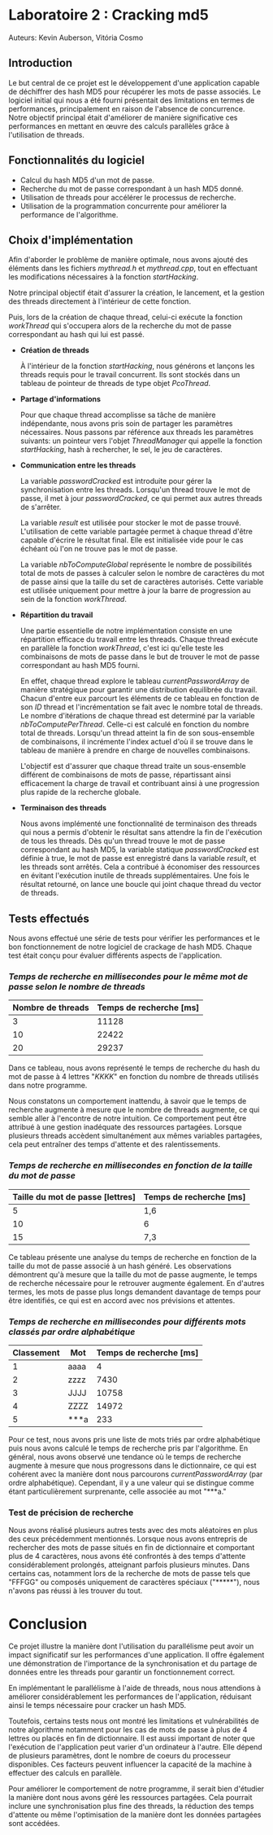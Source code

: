 # Laboratoire 2 : Cracking md5

Auteurs: Kevin Auberson, Vitória Cosmo

## Introduction
Le but central de ce projet est le développement d'une application capable de déchiffrer des hash MD5 pour récupérer les mots de passe associés. Le logiciel initial qui nous a été fourni présentait des limitations en termes de performances, principalement en raison de l'absence de concurrence. Notre objectif principal était d'améliorer de manière significative ces performances en mettant en œuvre des calculs parallèles grâce à l'utilisation de threads.

## Fonctionnalités du logiciel
- Calcul du hash MD5 d'un mot de passe.
- Recherche du mot de passe correspondant à un hash MD5 donné.
- Utilisation de threads pour accélérer le processus de recherche.
- Utilisation de la programmation concurrente pour améliorer la performance de l'algorithme. 

## Choix d'implémentation

Afin d'aborder le problème de manière optimale, nous avons ajouté des éléments dans les fichiers *mythread.h* et *mythread.cpp*, tout en effectuant les modifications nécessaires à la fonction *startHacking*. 

Notre principal objectif était d'assurer la création, le lancement, et la gestion des threads directement à l'intérieur de cette fonction. 

Puis, lors de la création de chaque thread, celui-ci exécute la fonction *workThread* qui s'occupera alors de la recherche du mot de passe correspondant au hash qui lui est passé. 

- **Création de threads**

    À l'intérieur de la fonction *startHacking*, nous générons et lançons les threads requis pour le travail concurrent. Ils sont stockés dans un tableau de pointeur de threads de type objet *PcoThread*. 

- **Partage d'informations**
    
    Pour que chaque thread accomplisse sa tâche de manière indépendante, nous avons pris soin de partager les paramètres nécessaires.
    Nous passons par référence aux threads les paramètres suivants: un pointeur vers l'objet *ThreadManager* qui appelle la fonction *startHacking*, hash à rechercher, le sel, le jeu de caractères. 

- **Communication entre les threads**

     La variable *passwordCracked* est introduite pour gérer la synchronisation entre les threads. Lorsqu'un thread trouve le mot de passe, il met à jour *passwordCracked*, ce qui permet aux autres threads de s'arrêter. 
     
     La variable *result* est utilisée pour stocker le mot de passe trouvé. L'utilisation de cette variable partagée permet à chaque thread d'être capable d'écrire le résultat final. Elle est initialisée vide pour le cas échéant où l'on ne trouve pas le mot de passe. 

     La variable *nbToComputeGlobal* représente le nombre de possibilités total de mots de passes à calculer selon le nombre de caractères du mot de passe ainsi que la taille du set de caractères autorisés. Cette variable est utilisée uniquement pour mettre à jour la barre de progression au sein de la fonction *workThread*. 

- **Répartition du travail**

    Une partie essentielle de notre implémentation consiste en une répartition efficace du travail entre les threads. Chaque thread exécute en parallèle la fonction *workThread*, c'est ici qu'elle teste les combinaisons de mots de passe dans le but de trouver le mot de passe correspondant au hash MD5 fourni. 
    
    En effet, chaque thread explore le tableau *currentPasswordArray* de manière stratégique pour garantir une distribution équilibrée du travail. 
    Chacun d'entre eux parcourt les éléments de ce tableau en fonction de son *ID* thread et l'incrémentation se fait avec le nombre total de threads. 
    Le nombre d'itérations de chaque thread est determiné par la variable *nbToComputePerThread*. Celle-ci est calculé en fonction du nombre total de threads. 
    Lorsqu'un thread atteint la fin de son sous-ensemble de combinaisons, il incrémente l'index actuel d'où il se trouve dans le tableau de manière à prendre en charge de nouvelles combinaisons. 

    L'objectif est d'assurer que chaque thread traite un sous-ensemble différent de combinaisons de mots de passe, répartissant ainsi efficacement la charge de travail et contribuant ainsi à une progression plus rapide de la recherche globale.


- **Terminaison des threads**

    Nous avons implémenté une fonctionnalité de terminaison des threads qui nous a permis d'obtenir le résultat sans attendre la fin de l'exécution de tous les threads. Dès qu'un thread trouve le mot de passe correspondant au hash MD5, la variable statique *passwordCracked* est définie à true, le mot de passe est enregistré dans la variable *result*, et les threads sont arrêtés. Cela a contribué à économiser des ressources en évitant l'exécution inutile de threads supplémentaires.
    Une fois le résultat retourné, on lance une boucle qui joint chaque thread du vector de threads. 

## Tests effectués

Nous avons effectué une série de tests pour vérifier les performances et le bon fonctionnement de notre logiciel de crackage de hash MD5. Chaque test était conçu pour évaluer différents aspects de l'application.


### *Temps de recherche en millisecondes pour le même mot de passe selon le nombre de threads*
    
| Nombre de threads | Temps de recherche [ms] |
| --------- | --------- |
| 3 | 11128 | 
| 10 | 22422 | 
| 20 | 29237 | 


Dans ce tableau, nous avons représenté le temps de recherche du hash du mot de passe à 4 lettres "*KKKK*" en fonction du nombre de threads utilisés dans notre programme.

Nous constatons un comportement inattendu, à savoir que le temps de recherche augmente à mesure que le nombre de threads augmente, ce qui semble aller à l'encontre de notre intuition.
Ce comportement peut être attribué à une gestion inadéquate des ressources partagées. Lorsque plusieurs threads accèdent simultanément aux mêmes variables partagées, cela peut entraîner des temps d'attente et des ralentissements.


### *Temps de recherche en millisecondes en fonction de la taille du mot de passe*

| Taille du mot de passe [lettres] | Temps de recherche [ms] |
| --------- | --------- |
| 5 | 1,6 | 
| 10 | 6 | 
| 15 | 7,3 | 

Ce tableau présente une analyse du temps de recherche en fonction de la taille du mot de passe associé à un hash généré. Les observations démontrent qu'à mesure que la taille du mot de passe augmente, le temps de recherche nécessaire pour le retrouver augmente également. En d'autres termes, les mots de passe plus longs demandent davantage de temps pour être identifiés, ce qui est en accord avec nos prévisions et attentes.

### *Temps de recherche en millisecondes pour différents mots classés par ordre alphabétique*

| Classement | Mot | Temps de recherche [ms] |
| --------- | --------- | --------- |
|1| aaaa | 4 | 
|2|zzzz | 7430 | 
|3|JJJJ | 10758 | 
|4|ZZZZ| 14972|
|5|***a| 233 | 

Pour ce test, nous avons pris une liste de mots triés par ordre alphabétique puis nous avons calculé le temps de recherche pris par l'algorithme. 
En général, nous avons observé une tendance où le temps de recherche augmente à mesure que nous progressons dans le dictionnaire, ce qui est cohérent avec la manière dont nous parcourons *currentPasswordArray* (par ordre alphabétique).  Cependant, il y a une valeur qui se distingue comme étant particulièrement surprenante, celle associée au mot "***a."

### Test de précision de recherche

Nous avons réalisé plusieurs autres tests avec des mots aléatoires en plus des ceux précédemment mentionnés. Lorsque nous avons entrepris de rechercher des mots de passe situés en fin de dictionnaire et comportant plus de 4 caractères, nous avons été confrontés à des temps d'attente considérablement prolongés, atteignant parfois plusieurs minutes. Dans certains cas, notamment lors de la recherche de mots de passe tels que "FFFGG" ou composés uniquement de caractères spéciaux ("*****"), nous n'avons pas réussi à les trouver du tout.

# Conclusion

Ce projet illustre la manière dont l'utilisation du parallélisme peut avoir un impact significatif sur les performances d'une application. Il offre également une démonstration de l'importance de la synchronisation et du partage de données entre les threads pour garantir un fonctionnement correct.

En implémentant le parallélisme à l'aide de threads, nous nous attendions à améliorer considérablement les performances de l'application, réduisant ainsi le temps nécessaire pour cracker un hash MD5. 

Toutefois, certains tests nous ont montré les limitations et vulnérabilités de notre algorithme notamment pour les cas de mots de passe à plus de 4 lettres ou placés en fin de dictionnaire. Il est aussi important de noter que l'exécution de l'application peut varier d'un ordinateur à l'autre. Elle dépend de plusieurs paramètres, dont le nombre de coeurs du processeur disponibles. Ces facteurs peuvent influencer la capacité de la machine à effectuer des calculs en parallèle. 

Pour améliorer le comportement de notre programme, il serait bien d'étudier la manière dont nous avons géré les ressources partagées. Cela pourrait inclure une synchronisation plus fine des threads, la réduction des temps d'attente ou même l'optimisation de la manière dont les données partagées sont accédées.
